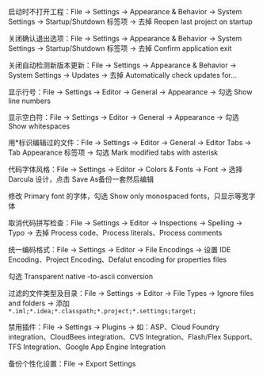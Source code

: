 
启动时不打开工程：File -> Settings -> Appearance & Behavior -> System Settings -> Startup/Shutdown 标签项 -> 去掉 Reopen last project on startup

关闭确认退出选项：File -> Settings -> Appearance & Behavior -> System Settings -> Startup/Shutdown 标签项 -> 去掉 Confirm application exit

关闭自动检测新版本更新：File -> Settings -> Appearance & Behavior -> System Settings -> Updates -> 去掉 Automatically check updates for…

显示行号：File -> Settings -> Editor -> General -> Appearance -> 勾选 Show line numbers

显示空白符：File -> Settings -> Editor -> General -> Appearance -> 勾选 Show whitespaces

用*标识编辑过的文件：File -> Settings -> Editor -> General -> Editor Tabs -> Tab Appearance 标签项 -> 勾选 Mark modified tabs with asterisk

代码字体风格：File -> Settings -> Editor -> Colors & Fonts -> Font -> 选择 Darcula 设计，点击 Save As备份一套然后编辑

修改 Primary font 的字体，勾选 Show only monospaced fonts，只显示等宽字体

取消代码拼写检查：File -> Settings -> Editor -> Inspections -> Spelling -> Typo -> 去掉 Process code、Process literals、Process comments

统一编码格式：File -> Settings -> Editor -> File Encodings -> 设置 IDE Encoding、Project Encoding、Defalut encoding for properties files

勾选 Transparent native -to-ascii conversion

过滤的文件类型及目录：File -> Settings -> Editor -> File Types -> Ignore files and folders -> 添加 `*.iml;*.idea;*.classpath;*.project;*.settings;target;`

禁用插件：File -> Settings -> Plugins -> 如：ASP、Cloud Foundry integration、CloudBees integration、CVS Integration、Flash/Flex Support、TFS Integration、Google App Engine Integration

备份个性化设置：File -> Export Settings
